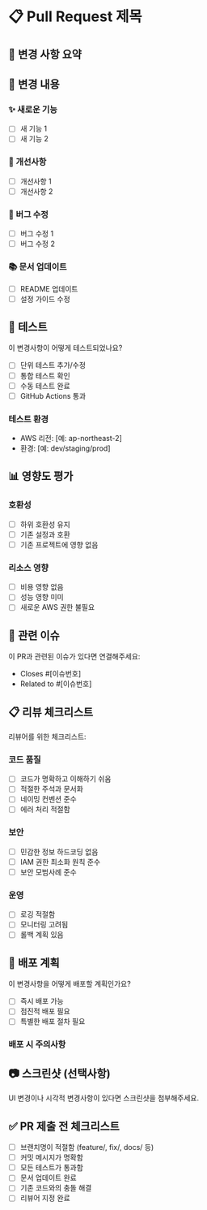 # 📋 Pull Request 제목

<!-- 간단명료한 제목으로 변경사항을 설명해주세요 -->

## 🎯 변경 사항 요약

<!-- 이 PR에서 변경한 내용을 간략하게 설명해주세요 -->

## 📝 변경 내용

### ✨ 새로운 기능
- [ ] 새 기능 1
- [ ] 새 기능 2

### 🔧 개선사항  
- [ ] 개선사항 1
- [ ] 개선사항 2

### 🐛 버그 수정
- [ ] 버그 수정 1
- [ ] 버그 수정 2

### 📚 문서 업데이트
- [ ] README 업데이트
- [ ] 설정 가이드 수정

## 🧪 테스트

이 변경사항이 어떻게 테스트되었나요?

- [ ] 단위 테스트 추가/수정
- [ ] 통합 테스트 확인
- [ ] 수동 테스트 완료
- [ ] GitHub Actions 통과

### 테스트 환경
- AWS 리전: [예: ap-northeast-2]
- 환경: [예: dev/staging/prod]

## 📊 영향도 평가

### 호환성
- [ ] 하위 호환성 유지
- [ ] 기존 설정과 호환
- [ ] 기존 프로젝트에 영향 없음

### 리소스 영향
- [ ] 비용 영향 없음
- [ ] 성능 영향 미미
- [ ] 새로운 AWS 권한 불필요

## 🔗 관련 이슈

이 PR과 관련된 이슈가 있다면 연결해주세요:

- Closes #[이슈번호]
- Related to #[이슈번호]

## 📋 리뷰 체크리스트

리뷰어를 위한 체크리스트:

### 코드 품질
- [ ] 코드가 명확하고 이해하기 쉬움
- [ ] 적절한 주석과 문서화
- [ ] 네이밍 컨벤션 준수
- [ ] 에러 처리 적절함

### 보안
- [ ] 민감한 정보 하드코딩 없음
- [ ] IAM 권한 최소화 원칙 준수
- [ ] 보안 모범사례 준수

### 운영
- [ ] 로깅 적절함
- [ ] 모니터링 고려됨
- [ ] 롤백 계획 있음

## 🚀 배포 계획

이 변경사항을 어떻게 배포할 계획인가요?

- [ ] 즉시 배포 가능
- [ ] 점진적 배포 필요
- [ ] 특별한 배포 절차 필요

### 배포 시 주의사항

<!-- 배포할 때 주의해야 할 점이 있다면 작성해주세요 -->

## 📷 스크린샷 (선택사항)

UI 변경이나 시각적 변경사항이 있다면 스크린샷을 첨부해주세요.

## ✅ PR 제출 전 체크리스트

- [ ] 브랜치명이 적절함 (feature/, fix/, docs/ 등)
- [ ] 커밋 메시지가 명확함
- [ ] 모든 테스트가 통과함
- [ ] 문서 업데이트 완료
- [ ] 기존 코드와의 충돌 해결
- [ ] 리뷰어 지정 완료